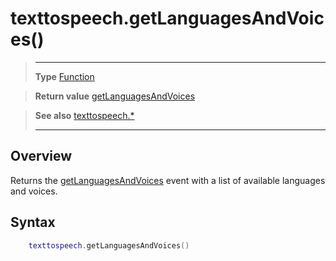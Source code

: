 # texttospeech.getLanguagesAndVoices()

> --------------------- ------------------------------------------------------------------------------------------
> __Type__              [Function](https://docs.coronalabs.com/api/type/Function.html)

> __Return value__      [getLanguagesAndVoices](/plugin/texttospeech/event/getLanguagesAndVoices/index.md)

> __See also__          [texttospeech.*](/plugin/texttospeech/index.md)
> --------------------- ------------------------------------------------------------------------------------------

## Overview

Returns the [getLanguagesAndVoices](/plugin/texttospeech/event/getLanguagesAndVoices/index.md) event with a list of available languages and voices.

## Syntax
```lua
	texttospeech.getLanguagesAndVoices()
```